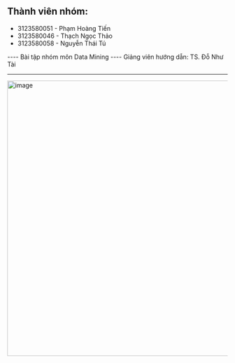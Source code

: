 ## Thành viên nhóm: 
- 3123580051 - Phạm Hoàng Tiến
- 3123580046 - Thạch Ngọc Thảo
- 3123580058 - Nguyễn Thái Tú


---- Bài tập nhóm môn Data Mining ----
Giảng viên hướng dẫn: TS. Đỗ Như Tài

--------------------------------------

<img width="1200" height="630" alt="image" src="https://github.com/user-attachments/assets/9ba15a3e-6d23-4fcb-9bf7-e60ad85a2b54" />
